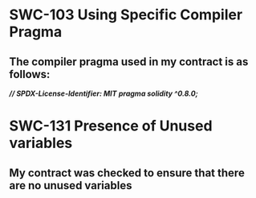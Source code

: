 # SWC-103 Using Specific Compiler Pragma 
## The compiler pragma used in my contract is as follows: 
***// SPDX-License-Identifier: MIT***
***pragma solidity ^0.8.0;***

# SWC-131 Presence of Unused variables
## My contract was checked to ensure that there are no unused variables